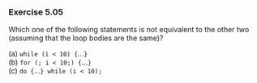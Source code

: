 ### Exercise 5.05
Which one of the following statements is not equivalent to the other two
(assuming that the loop bodies are the same)?

(a) `while (i < 10) {`...`}`  
(b) `for (; i < 10;) {`...`}`  
(c) `do {`...`} while (i < 10);`

<!--
### Solution
The third statement (c) is not equivalent to the other two, because the `do`
statement will always run at least once, then check if the condition in the
`while` statment is true, unlike the other two statements, which always check
the condition first.
